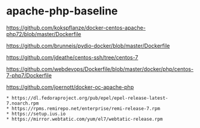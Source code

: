 # apache-php-baseline


https://github.com/kokspflanze/docker-centos-apache-php72/blob/master/Dockerfile

https://github.com/brunneis/pydio-docker/blob/master/Dockerfile

https://github.com/jdeathe/centos-ssh/tree/centos-7

https://github.com/webdevops/Dockerfile/blob/master/docker/php/centos-7-php7/Dockerfile

https://github.com/joernott/docker-oc-apache-php



```
* https://dl.fedoraproject.org/pub/epel/epel-release-latest-7.noarch.rpm
* https://rpms.remirepo.net/enterprise/remi-release-7.rpm
* https://setup.ius.io
* https://mirror.webtatic.com/yum/el7/webtatic-release.rpm
```


